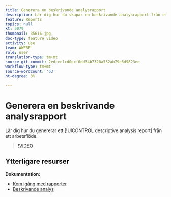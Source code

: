 ```yaml
---
title: Generera en beskrivande analysrapport
description: Lär dig hur du skapar en beskrivande analysrapport från ett arbetsflöde i Adobe Campaign Classic.
feature: Reports
topics: null
kt: 5079
thumbnail: 35616.jpg
doc-type: feature video
activity: use
team: WWFRE
role: user
translation-type: tm+mt
source-git-commit: 2edcee1cd0ecf0dd34b7320a532ab79e6d9823ee
workflow-type: tm+mt
source-wordcount: '63'
ht-degree: 3%

---
```



# Generera en beskrivande analysrapport

Lär dig hur du genererar ett [!UICONTROL descriptive analysis report] från ett arbetsflöde.

>[!VIDEO](https://video.tv.adobe.com/v/35616?quality=12)

## Ytterligare resurser

**Dokumentation:**

* [Kom igång med rapporter](https://docs.adobe.com/content/help/en/campaign-classic/using/reporting/reporting-in-adobe-campaign/about-adobe-campaign-reporting-tools.html)
* [Beskrivande analys](https://docs.adobe.com/content/help/en/campaign-classic/using/reporting/analyzing-populations/about-descriptive-analysis.html)
